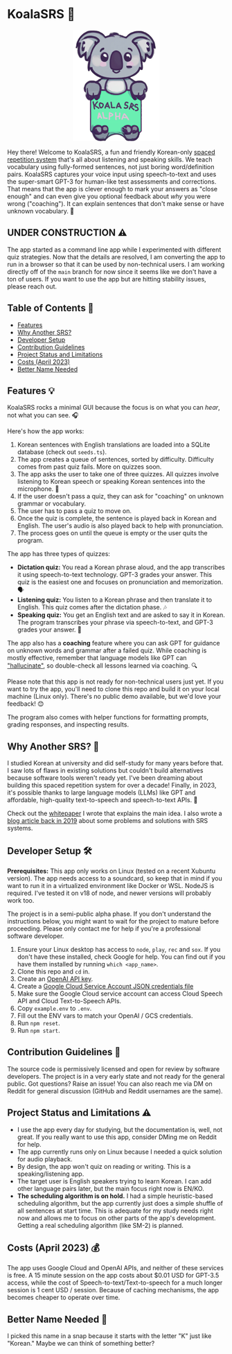 # KoalaSRS 🐨

<p align="center">
  <img src="./logo.png" alt="The KoalaSRS Logo (for now)"/>
</p>

Hey there! Welcome to KoalaSRS, a fun and friendly Korean-only [spaced repetition system](https://en.wikipedia.org/wiki/Spaced_repetition) that's all about listening and speaking skills. We teach vocabulary using fully-formed sentences, not just boring word/definition pairs. KoalaSRS captures your voice input using speech-to-text and uses the super-smart GPT-3 for human-like test assessments and corrections. That means that the app is clever enough to mark your answers as "close enough" and can even give you optional feedback about _why_ you were wrong ("coaching"). It can explain sentences that don't make sense or have unknown vocabulary. 🧠

## UNDER CONSTRUCTION ⚠️

The app started as a command line app while I experimented with different quiz strategies. Now that the details are resolved, I am converting the app to run in a browser so that it can be used by non-technical users. I am working directly off of the `main` branch for now since it seems like we don't have a ton of users. If you want to use the app but are hitting stability issues, please reach out.

## Table of Contents 📑

- [Features](#features)
- [Why Another SRS?](#why-another-srs)
- [Developer Setup](#developer-setup)
- [Contribution Guidelines](#contribution-guidelines)
- [Project Status and Limitations](#project-status-and-limitations)
- [Costs (April 2023)](#costs-april-2023)
- [Better Name Needed](#better-name-needed)

## Features 💡

KoalaSRS rocks a minimal GUI because the focus is on what you can _hear_, not what you can see. 🎧

Here's how the app works:

1. Korean sentences with English translations are loaded into a SQLite database (check out `seeds.ts`).
1. The app creates a queue of sentences, sorted by difficulty. Difficulty comes from past quiz fails. More on quizzes soon.
1. The app asks the user to take one of three quizzes. All quizzes involve listening to Korean speech or speaking Korean sentences into the microphone. 🎤
1. If the user doesn't pass a quiz, they can ask for "coaching" on unknown grammar or vocabulary.
1. The user has to pass a quiz to move on.
1. Once the quiz is complete, the sentence is played back in Korean and English. The user's audio is also played back to help with pronunciation.
1. The process goes on until the queue is empty or the user quits the program.

The app has three types of quizzes:

- **Dictation quiz:** You read a Korean phrase aloud, and the app transcribes it using speech-to-text technology. GPT-3 grades your answer. This quiz is the easiest one and focuses on pronunciation and memorization. 🗣️
- **Listening quiz:** You listen to a Korean phrase and then translate it to English. This quiz comes after the dictation phase. 🎶
- **Speaking quiz:** You get an English text and are asked to say it in Korean. The program transcribes your phrase via speech-to-text, and GPT-3 grades your answer. 📣

The app also has a **coaching** feature where you can ask GPT for guidance on unknown words and grammar after a failed quiz. While coaching is mostly effective, remember that language models like GPT can ["hallucinate"](<https://en.wikipedia.org/wiki/Hallucination_(artificial_intelligence)>), so double-check all lessons learned via coaching. 🔍

Please note that this app is not ready for non-technical users just yet. If you want to try the app, you'll need to clone this repo and build it on your local machine (Linux only). There's no public demo available, but we'd love your feedback! 😊

The program also comes with helper functions for formatting prompts, grading responses, and inspecting results.

## Why Another SRS? 🤔

I studied Korean at university and did self-study for many years before that. I saw lots of flaws in existing solutions but couldn't build alternatives because software tools weren't ready yet. I've been dreaming about building this spaced repetition system for over a decade! Finally, in 2023, it's possible thanks to large language models (LLMs) like GPT and affordable, high-quality text-to-speech and speech-to-text APIs. 🎉

Check out the [whitepaper](https://github.com/RickCarlino/gpt-language-learning-experiments) I wrote that explains the main idea. I also wrote a [blog article back in 2019](https://rickcarlino.com/2019/problems-and-solutions-for-spaced-repetition-software.html) about some problems and solutions with SRS systems.

## Developer Setup 🛠️

**Prerequisites:** This app only works on Linux (tested on a recent Xubuntu version). The app needs access to a soundcard, so keep that in mind if you want to run it in a virtualized environment like Docker or WSL. NodeJS is required. I've tested it on v18 of node, and newer versions will probably work too.

The project is in a semi-public alpha phase. If you don't understand the instructions below, you might want to wait for the project to mature before proceeding. Please only contact me for help if you're a professional software developer.

1. Ensure your Linux desktop has access to `node`, `play`, `rec` and `sox`. If you don't have these installed, check Google for help. You can find out if you have them installed by running `which <app_name>`.
1. Clone this repo and `cd` in.
1. Create an [OpenAI API key](https://platform.openai.com/account/api-keys).
1. Create a [Google Cloud Service Account JSON credentials file](https://developers.google.com/workspace/guides/create-credentials)
1. Make sure the Google Cloud service account can access Cloud Speech API and Cloud Text-to-Speech APIs.
1. Copy `example.env` to `.env`.
1. Fill out the ENV vars to match your OpenAI / GCS credentials.
1. Run `npm reset`.
1. Run `npm start`.

## Contribution Guidelines 🤝

The source code is permissively licensed and open for review by software developers. The project is in a very early state and not ready for the general public. Got questions? Raise an issue! You can also reach me via DM on Reddit for general discussion (GitHub and Reddit usernames are the same).

## Project Status and Limitations ⚠️

- I use the app every day for studying, but the documentation is, well, not great. If you really want to use this app, consider DMing me on Reddit for help.
- The app currently runs only on Linux because I needed a quick solution for audio playback.
- By design, the app won't quiz on reading or writing. This is a speaking/listening app.
- The target user is English speakers trying to learn Korean. I can add other language pairs later, but the main focus right now is EN/KO.
- **The scheduling algorithm is on hold.** I had a simple heuristic-based scheduling algorithm, but the app currently just does a simple shuffle of all sentences at start time. This is adequate for my study needs right now and allows me to focus on other parts of the app's development. Getting a real scheduling algorithm (like SM-2) is planned.
## Costs (April 2023) 💰

The app uses Google Cloud and OpenAI APIs, and neither of these services is free. A 15 minute session on the app costs about $0.01 USD for GPT-3.5 access, while the cost of Speech-to-text/Text-to-speech for a much longer session is 1 cent USD / session. Because of caching mechanisms, the app becomes cheaper to operate over time.

## Better Name Needed 📛

I picked this name in a snap because it starts with the letter "K" just like "Korean." Maybe we can think of something better?
